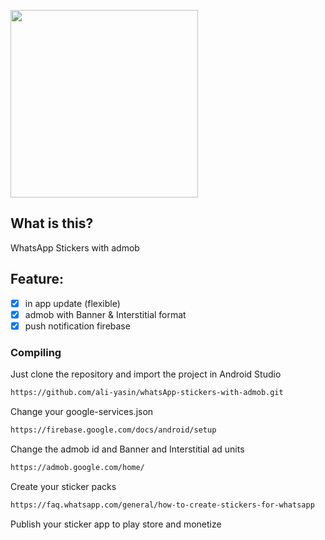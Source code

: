 [<img width="300px" src="https://raw.githubusercontent.com/julesbond007/Android-Jigsaw-Puzzle/master/docs/google-play-badge.png">](https://play.google.com/store/apps/details?id=com.stickersbyus.freshanduniquestickersforwhatsapp)

## What is this?
WhatsApp Stickers with admob

## Feature:
- [x] in app update (flexible)
- [x] admob with Banner & Interstitial format
- [x] push notification firebase

### Compiling
Just clone the repository and import the project in Android Studio
```sh
https://github.com/ali-yasin/whatsApp-stickers-with-admob.git
```
 Change your google-services.json
```sh
https://firebase.google.com/docs/android/setup
```
Change the admob id and Banner and Interstitial ad units
```sh
https://admob.google.com/home/
```
Create your sticker packs
```sh
https://faq.whatsapp.com/general/how-to-create-stickers-for-whatsapp
```
Publish your sticker app to play store and monetize
